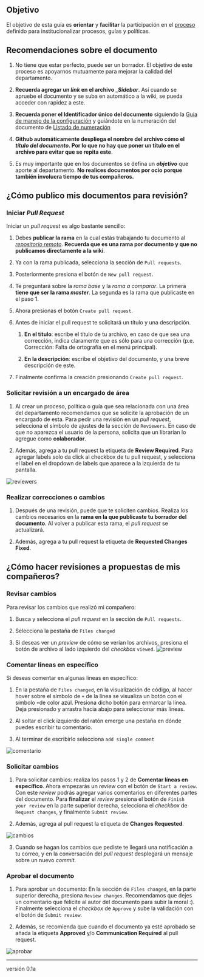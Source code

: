 ## Objetivo
El objetivo de esta guía es **orientar** y **facilitar** la participación en el
[proceso] definido para institucionalizar procesos, guías y políticas.

## Recomendaciones sobre el documento
1. No tiene que estar perfecto, puede ser un borrador. El objetivo de este
proceso es apoyarnos mutuamente para mejorar la calidad del departamento.

0. **Recuerda agregar un _link_ en el archivo __Sidebar_**. Así cuando se 
apruebe el documento y se suba en automático a la wiki, se pueda acceder con 
rapidez a este. 

0. **Recuerda poner el Identificador único del documento** siguiendo la
[Guía de manejo de la configuración](https://github.com/novaDepto/Nova/wiki/%5BGUI10%5D-Gu%C3%ADa-de-manejo-de-configuraci%C3%B3n) y guiándote en la numeración del
documento de [Listado de numeración](https://docs.google.com/spreadsheets/d/1zb8at9oXi9vS-wS0yP7s6vCBlLSLcxMHLbA9aJRmJCI/edit?usp=sharing)

0. **Github automáticamente despliega el nombre del archivo cómo el _título del
documento_. Por lo que no hay que poner un título en el archivo para evitar que
se repita este**.

0. Es muy importante que en los documentos se defina un **_objetivo_** que 
aporte al departamento. **No realices documentos por ocio porque también 
involucra tiempo de tus compañeros.**


## ¿Cómo publico mis documentos para revisión?
### Iniciar _Pull Request_
Iniciar un _pull request_ es algo bastante sencillo:
1. Debes **publicar la rama** en la cual estás trabajando tu documento al
_[repositorio remoto]_. **Recuerda que es una rama por documento y que no
publicamos directamente a la wiki**.

0. Ya con la rama publicada, selecciona la sección de `Pull requests`.

0. Posteriormente presiona el botón de `New pull request`.

0. Te preguntará sobre la _rama base_ y la _rama a comparar_. La primera **tiene
que ser la rama _master_**. La segunda es la rama que publicaste en el paso 1.

0. Ahora presionas el botón `Create pull request`.

0. Antes de iniciar el pull request te solicitará un título y una descripción.

    1. **En el título**: escribe el título de tu archivo, en caso de que sea una
       corrección, indica claramente que es sólo para una corrección (p.e. 
       Corrección: Falta de ortografía en el menú principal).

    2. **En la descripción**: escribe el objetivo del documento, y una breve
       descripción de este.

0. Finalmente confirma la creación presionando `Create pull request`.

### Solicitar revisión a un encargado de área
1. Al crear un proceso, política o guía que sea relacionada con una área del
departamento recomendamos que se solicite la aprobación de un encargado de esta.
Para pedir una revisión en un _pull request_, selecciona el símbolo de ajustes
de la sección de `Reviewers`. En caso de que no aparezca el usuario de la 
persona, solicita que un librarian lo agregue como **colaborador**.

2. Además, agrega a tu pull request la etiqueta de **Review Required**.
Para agregar labels solo da click al checkbox de tu pull request, y selecciona el label en el dropdown de labels
que aparece a la izquierda de tu pantalla.

![reviewers][reviewers]

### Realizar correcciones o cambios
1. Después de una revisión, puede que te soliciten cambios. Realiza los cambios
necesarios en la **rama en la que publicaste tu borrador del documento**. Al
volver a publicar esta rama, el _pull request_ se actualizará.

2. Además, agrega a tu pull request la etiqueta de **Requested Changes Fixed**.

## ¿Cómo hacer revisiones a propuestas de mis compañeros?
### Revisar cambios
Para revisar los cambios que realizó mi compañero:
1. Busca y selecciona el _pull request_ en la sección de `Pull requests`.

2. Selecciona la pestaña de `Files changed`

3. Si deseas ver un _preview_ de cómo se verían los archivos, presiona el botón
de archivo al lado izquierdo del _checkbox_ `viewed`.
![preview][preview]

### Comentar líneas en específico
Si deseas comentar en algunas lineas en específico:
1. En la pestaña de `Files changed`, en la visualización de código, al hacer
hover sobre el símbolo de `+` de la línea se visualiza un botón con el símbolo
`+`de color azúl. Presiona dicho botón para enmarcar la línea. Deja presionado 
y arrastra hacia abajo para seleccionar más lineas.

2. Al soltar el click izquierdo del ratón emerge una pestaña en dónde puedes
escribir tu comentario. 

3. Al terminar de escribirlo selecciona `add single comment`

![comentario][comentario]

### Solicitar cambios
1. Para solicitar cambios: realiza los pasos 1 y 2 de **Comentar líneas en
específico**. Ahora empezarás un _review_ con el botón de `Start a review`. Con
este _review_ podrás agregar varios comentarios en diferentes partes del
documento. Para **finalizar** el _review_ presiona el botón de `Finish your
review` en la parte superior derecha, selecciona el _checkbox_ de `Request
changes`, y finalmente `Submit review`.

2. Además, agrega al pull request la etiqueta de **Changes Requested**.

![cambios]

3. Cuando se hagan los cambios que pediste te llegará una notificación a tu correo,
y en la conversación del _pull request_ desplegará un mensaje sobre un nuevo
_commit_.

### Aprobar el documento
1. Para aprobar un documento: En la sección de `Files changed`, en la parte
superior derecha, presiona `Review changes`. Recomendamos que dejes un 
comentario que felicite al autor del documento para subir la moral :). 
Finalmente selecciona el _checkbox_ de `Approve` y sube la validación con el
botón de `Submit review`.

2. Además, se recomienda que cuando el documento ya esté aprobado se añada la etiqueta **Approved** y/o 
**Communication Required** al pull request.

![aprobar][aprobar]

[proceso]: https://github.com/novaDepto/Nova/wiki/Proceso-para-definir-un-proceso
[repositorio remoto]: https://github.com/novaDepto/Nova
[reviewers]: media/guia_institucionalizar_reviewers.png
[preview]: media/guia_institucionalizar_preview.png
[comentario]: media/guia_institucionalizar_comentario.png
[cambios]: media/guia_institucionalizar_cambios.png
[aprobar]: media/guia_institucionalizar_aprobar.png

***
versión 0.1a